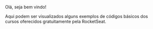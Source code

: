 Olá, seja bem vindo!

Aqui podem ser visualizados alguns exemplos de códigos básicos dos cursos oferecidos gratuitamente pela RocketSeat.